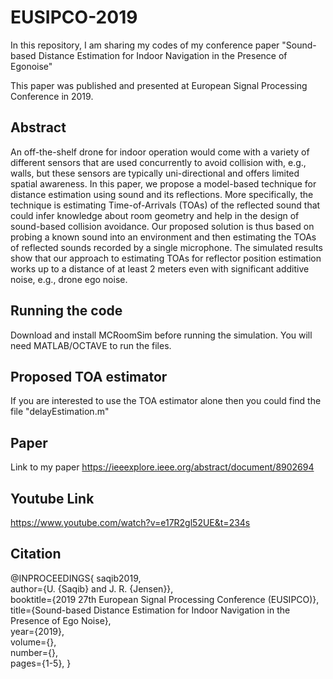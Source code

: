 # EUSIPCO-2019
In this repository, I am sharing my codes of my conference paper "Sound-based Distance Estimation for Indoor Navigation in the Presence of Egonoise"

This paper was published and presented at European Signal Processing Conference in 2019.

## Abstract
An off-the-shelf drone for indoor operation would come with a variety of different sensors that are used concurrently to avoid collision with, e.g., walls, but these sensors are typically uni-directional and offers limited spatial awareness. In this paper, we propose a model-based technique for distance estimation using sound and its reflections. More specifically, the technique is estimating Time-of-Arrivals (TOAs) of the reflected sound that could infer knowledge about room geometry and help in the design of sound-based collision avoidance. Our proposed solution is thus based on probing a known sound into an environment and then estimating the TOAs of reflected sounds recorded by a single microphone. The simulated results show that our approach to estimating TOAs for reflector position estimation works up to a distance of at least 2 meters even with significant additive noise, e.g., drone ego noise.

## Running the code

Download and install MCRoomSim before running the simulation.
You will need MATLAB/OCTAVE to run the files.

## Proposed TOA estimator
If you are interested to use the TOA estimator alone then you could find the file "delayEstimation.m"

## Paper
Link to my paper https://ieeexplore.ieee.org/abstract/document/8902694

## Youtube Link
https://www.youtube.com/watch?v=e17R2gl52UE&t=234s

## Citation
@INPROCEEDINGS{
    saqib2019,  
    author={U. {Saqib} and J. R. {Jensen}},  
    booktitle={2019 27th European Signal Processing Conference (EUSIPCO)},   
    title={Sound-based Distance Estimation for Indoor Navigation in the Presence of Ego Noise},   
    year={2019},  
    volume={},  
    number={},  
    pages={1-5},
}
